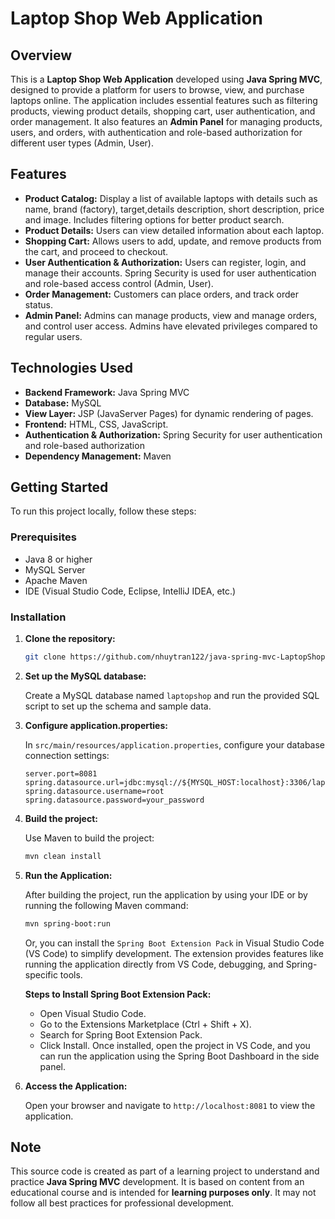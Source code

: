 # Laptop Shop Web Application

## Overview

This is a **Laptop Shop Web Application** developed using **Java Spring MVC**, designed to provide a platform for users to browse, view, and purchase laptops online. The application includes essential features such as filtering products, viewing product details, shopping cart, user authentication, and order management. It also features an **Admin Panel** for managing products, users, and orders, with authentication and role-based authorization for different user types (Admin, User).

## Features

- **Product Catalog:** Display a list of available laptops with details such as name, brand (factory), target,details description, short description, price and image. Includes filtering options for better product search.
- **Product Details:** Users can view detailed information about each laptop.
- **Shopping Cart:** Allows users to add, update, and remove products from the cart, and proceed to checkout.
- **User Authentication & Authorization:** Users can register, login, and manage their accounts. Spring Security is used for user authentication and role-based access control (Admin, User).
- **Order Management:** Customers can place orders, and track order status.
- **Admin Panel:** Admins can manage products, view and manage orders, and control user access. Admins have elevated privileges compared to regular users.

## Technologies Used

- **Backend Framework:** Java Spring MVC
- **Database:** MySQL
- **View Layer:** JSP (JavaServer Pages) for dynamic rendering of pages.
- **Frontend:** HTML, CSS, JavaScript.
- **Authentication & Authorization:** Spring Security for user authentication and role-based authorization
- **Dependency Management:** Maven

## Getting Started

To run this project locally, follow these steps:

### Prerequisites

- Java 8 or higher
- MySQL Server
- Apache Maven
- IDE (Visual Studio Code, Eclipse, IntelliJ IDEA, etc.)

### Installation

1. **Clone the repository:**

   ```bash
   git clone https://github.com/nhuytran122/java-spring-mvc-LaptopShop.git
   ```

2. **Set up the MySQL database:**

   Create a MySQL database named `laptopshop` and run the provided SQL script to set up the schema and sample data.

3. **Configure application.properties:**

   In `src/main/resources/application.properties`, configure your database connection settings:

   ```properties
   server.port=8081
   spring.datasource.url=jdbc:mysql://${MYSQL_HOST:localhost}:3306/laptopshop
   spring.datasource.username=root
   spring.datasource.password=your_password
   ```

4. **Build the project:**

   Use Maven to build the project:

   ```bash
   mvn clean install
   ```

5. **Run the Application:**

   After building the project, run the application by using your IDE or by running the following Maven command:

   ```bash
   mvn spring-boot:run
   ```

   Or, you can install the `Spring Boot Extension Pack` in Visual Studio Code (VS Code) to simplify development. The extension provides features like running the application directly from VS Code, debugging, and Spring-specific tools.

   **Steps to Install Spring Boot Extension Pack:**
      - Open Visual Studio Code.
      - Go to the Extensions Marketplace (Ctrl + Shift + X).
      - Search for Spring Boot Extension Pack.
      - Click Install.
      Once installed, open the project in VS Code, and you can run the application using the Spring Boot Dashboard in the side panel.

6. **Access the Application:**

   Open your browser and navigate to `http://localhost:8081` to view the application.

## Note

This source code is created as part of a learning project to understand and practice **Java Spring MVC** development. It is based on content from an educational course and is intended for **learning purposes only**. It may not follow all best practices for professional development.
